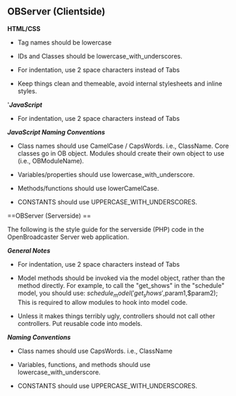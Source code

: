 ## OBServer (Clientside) ##

__HTML/CSS__

- Tag names should be lowercase

- IDs and Classes should be lowercase_with_underscores.

- For indentation, use 2 space characters instead of Tabs

- Keep things clean and themeable, avoid internal stylesheets and inline styles.

'___JavaScript___

- For indentation, use 2 space characters instead of Tabs


___JavaScript Naming Conventions___

- Class names should use CamelCase / CapsWords. i.e., ClassName. Core classes go in OB object. Modules should create their own object to use (i.e., OBModuleName).

- Variables/properties should use lowercase_with_underscore.

- Methods/functions should use lowerCamelCase.

- CONSTANTS should use UPPERCASE_WITH_UNDERSCORES.

==OBServer (Serverside) ==

The following is the style guide for the server­side (PHP) code in the OpenBroadcaster Server web application.

___General Notes___

- For indentation, use 2 space characters instead of Tabs

- Model methods should be invoked via the model object, rather than the method directly. For example, to call the "get_shows" in the "schedule" model, you should use:
 $schedule_model('get_shows',$param1,$param2);
This is required to allow modules to hook into model code.

- Unless it makes things terribly ugly, controllers should not call other controllers. Put reusable code into models.


___Naming Conventions___

- Class names should use CapsWords. i.e., ClassName

- Variables, functions, and methods should use lowercase_with_underscore.

- CONSTANTS should use UPPERCASE_WITH_UNDERSCORES.
